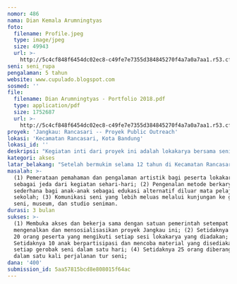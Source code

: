 ```yaml
---
nomor: 486
nama: Dian Kemala Arumningtyas
foto:
  filename: Profile.jpeg
  type: image/jpeg
  size: 49943
  url: >-
    http://5c4cf848f6454dc02ec8-c49fe7e7355d384845270f4a7a0a7aa1.r53.cf2.rackcdn.com/89545e9a-dc79-4afd-ae86-e34f570dc8c6/Profile.jpeg
seni: seni_rupa
pengalaman: 5 tahun
website: www.cupulado.blogspot.com
sosmed: ''
file:
  filename: Dian Arumningtyas - Portfolio 2018.pdf
  type: application/pdf
  size: 1752687
  url: >-
    http://5c4cf848f6454dc02ec8-c49fe7e7355d384845270f4a7a0a7aa1.r53.cf2.rackcdn.com/991970f3-cd64-4b92-af5d-0ee4d0f79dca/Dian%20Arumningtyas%20-%20Portfolio%202018.pdf
proyek: 'Jangkau: Rancasari -- Proyek Public Outreach'
lokasi: 'Kecamatan Rancasari, Kota Bandung'
lokasi_id: ''
deskripsi: "Kegiatan inti dari proyek ini adalah lokakarya bersama seniman bagi ibu-ibu rumah tangga dan pensiunan, gerobak seni bagi anak-anak yang tinggal di kawasan Kecamatan Rancasari, serta kunjungan ke galeri seni dan museum di hari Minggu. Satu lokakarya bersama seniman akan dilaksanakan setiap minggunya selama 3 bulan, dengan begitu keempat kelurahan dalam Kecamatan Rancasari akan mendapatkan 3 lokakarya bersama seniman yang berbeda.\r\n\r\nKedua unit gerobak seni berfungsi sebagai laboratorium seni mini yang mengajak anak-anak untuk bereksplorasi dan bereksperimen secara sederhana, serta mendapatkan pengalaman artistik yang mungkin belum terjamah di bangku sekolah atau di kegiatan sehari-hari. Pasar Minggu yang diadakan di salah satu kompleks perumahan di Kecamatan Rancasari menjadi basis tetap gerobak seni ini difungsikan. Tingginya angka kunjungan warga di Pasar Minggu ini diharapkan selaras dengan tingkat partisipasi anak-anak yang turut datang bersama orang tuanya.\r\n\r\nSelain itu, di setiap hari Minggu juga akan dilaksanakan tur galeri seni, museum, dan studio seniman menggunakan bis yang berangkat dari kantor kecamatan. Harapannya, kegiatan ini mampu mengenalkan metode penciptaan dan apresiasi karya ke khalayak yang lebih luas, juga mengenalkan alternatif aktivitas akhir pekan, yakni mengunjungi galeri dan museum."
kategori: akses
latar_belakang: "Setelah bermukim selama 12 tahun di Kecamatan Rancasari, saya lebih sering melihat aktivitas kemasyarakatan berbasis agama dan lingkungan, seperti pengajian dan kerja bakti. Pemilihan target peserta lokakarya didasari oleh banyaknya ibu-ibu rumah tangga dan pensiunan di Kecamatan Rancasari, sedangkan target peserta gerobak seni dan tur seni, yakni anak-anak dan keluarga, didasari oleh karakter Kecamatan Rancasari yang didominasi oleh kawasan pemukiman.\r\n\r\nDengan jumlah penduduk mencapai 67.483 orang dan terbagi dalam empat kelurahan, yaitu Kelurahan Cipamokolan, Kelurahan Derwati, Kelurahan Manjahlega, dan Kelurahan Mekarjaya, tampaknya program berbasis seni budaya kurang tergarap dengan optimal. Minimnya fasilitas dan aktivitas seni budaya di Kecamatan Rancasari sangatlah disayangkan, mengingat seni bisa dijadikan kegiatan alternatif pengisi waktu luang dan waktu bersama keluarga apabila terfasilitasi dengan baik. Di sisi lain, ruang-ruang seni di Kota Bandung belum memberi perhatian yang cukup dalam penyusunan program publiknya, proyek ini menjadi upaya 'penjemputan bola' dalam memperluas audiens dan penikmat seni Kota Bandung hari ini maupun di masa yang akan datang."
masalah: >-
  (1) Pemerataan pemahaman dan pengalaman artistik bagi peserta lokakarya, juga
  sebagai jeda dari kegiatan sehari-hari; (2) Pengenalan metode berkarya
  sederhana bagi anak-anak sebagai edukasi alternatif diluar mata pelajaran
  sekolah; (3) Komunikasi seni yang lebih meluas melalui kunjungan ke galeri
  seni, museum, dan studio seniman.
durasi: 3 bulan
sukses: >-
  (1) Membuka akses dan bekerja sama dengan satuan pemerintah setempat dalam
  mengenalkan dan mensosialisasikan proyek Jangkau ini; (2) Setidaknya terdapat
  20 orang peserta yang mengikuti setiap sesi lokakarya yang diadakan; (3)
  Setidaknya 10 anak berpartisipasi dan mencoba material yang disediakan di
  setiap gerobak seni dalam satu hari; (4) Setidaknya 25 orang diberangkatkan
  dalam satu kali perjalanan tur seni;
dana: '400'
submission_id: 5aa57815bcd8e808015f64ac
---
```

